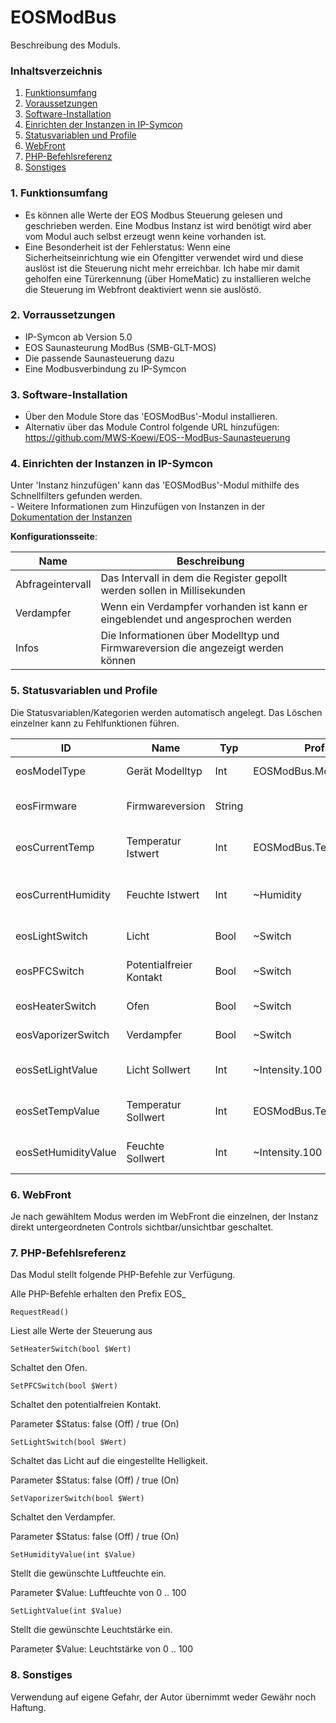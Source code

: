 # EOSModBus
Beschreibung des Moduls.

### Inhaltsverzeichnis

1. [Funktionsumfang](#1-funktionsumfang)
2. [Voraussetzungen](#2-voraussetzungen)
3. [Software-Installation](#3-software-installation)
4. [Einrichten der Instanzen in IP-Symcon](#4-einrichten-der-instanzen-in-ip-symcon)
5. [Statusvariablen und Profile](#5-statusvariablen-und-profile)
6. [WebFront](#6-webfront)
7. [PHP-Befehlsreferenz](#7-php-befehlsreferenz)
8. [Sonstiges](#8-sonstiges)

### 1. Funktionsumfang

* Es können alle Werte der EOS Modbus Steuerung gelesen und geschrieben werden. Eine Modbus Instanz ist wird benötigt wird aber vom Modul auch selbst erzeugt wenn keine vorhanden ist.
* Eine Besonderheit ist der Fehlerstatus: Wenn eine Sicherheitseinrichtung wie ein Ofengitter verwendet wird und diese auslöst ist die Steuerung nicht mehr erreichbar. Ich habe mir damit geholfen eine Türerkennung (über HomeMatic) zu installieren welche die Steuerung im Webfront deaktiviert wenn sie auslöstö.

### 2. Vorraussetzungen

- IP-Symcon ab Version 5.0
- EOS Saunasteurung ModBus (SMB-GLT-MOS)
- Die passende Saunasteuerung dazu
- Eine Modbusverbindung zu IP-Symcon 

### 3. Software-Installation

* Über den Module Store das 'EOSModBus'-Modul installieren. 
* Alternativ über das Module Control folgende URL hinzufügen: https://github.com/MWS-Koewi/EOS--ModBus-Saunasteuerung

### 4. Einrichten der Instanzen in IP-Symcon

 Unter 'Instanz hinzufügen' kann das 'EOSModBus'-Modul mithilfe des Schnellfilters gefunden werden.  
	- Weitere Informationen zum Hinzufügen von Instanzen in der [Dokumentation der Instanzen](https://www.symcon.de/service/dokumentation/konzepte/instanzen/#Instanz_hinzufügen)

__Konfigurationsseite__:

Name                | Beschreibung
------------------- | ---------------------------------------------------------------------------------
Abfrageintervall    | Das Intervall in dem die Register gepollt werden sollen in Millisekunden
Verdampfer          | Wenn ein Verdampfer vorhanden ist kann er eingeblendet und angesprochen werden
Infos               | Die Informationen über Modelltyp und Firmwareversion die angezeigt werden können

### 5. Statusvariablen und Profile

Die Statusvariablen/Kategorien werden automatisch angelegt. Das Löschen einzelner kann zu Fehlfunktionen führen.

ID                  | Name                	| Typ    | Profil                   | Beschreibung
------------------- | ------------------------- | ------ | -------------------------| ---------------------------------------
eosModelType        | Gerät Modelltyp     	| Int    | EOSModBus.ModellType     | Modell des ModBus Gerätes
eosFirmware         | Firmwareversion     	| String | 		            | Firmwareversion des ModBus Gerätes
eosCurrentTemp      | Temperatur Istwert	| Int    | EOSModBus.Temperature2   | Ist Temperatur der Saunakabine
eosCurrentHumidity  | Feuchte Istwert     	| Int    | ~Humidity	     	    | Ist Luftfeuchtigkeit der Saunskabine
eosLightSwitch      | Licht               	| Bool   | ~Switch		    | Schalter für das Kabinenlicht
eosPFCSwitch        | Potentialfreier Kontakt 	| Bool   | ~Switch		    | Schalter für den potentialfreien Kontakt
eosHeaterSwitch     | Ofen                	| Bool   | ~Switch		    | Schalter für den Ofen
eosVaporizerSwitch  | Verdampfer          	| Bool   | ~Switch		    | Schalter für den Verdampfer
eosSetLightValue    | Licht Sollwert      	| Int    | ~Intensity.100	    | Soll Lichtintensität der Lampe
eosSetTempValue     | Temperatur Sollwert 	| Int    | EOSModBus.Temperature    | Soll Temperatur der Saunakabine
eosSetHumidityValue | Feuchte Sollwert    	| Int    | ~Intensity.100	    | Soll Luftfeuchtigkeit der Kabine

### 6. WebFront

Je nach gewähltem Modus werden im WebFront die einzelnen, der Instanz direkt untergeordneten Controls sichtbar/unsichtbar geschaltet.

### 7. PHP-Befehlsreferenz

Das Modul stellt folgende PHP-Befehle zur Verfügung.

Alle PHP-Befehle erhalten den Prefix EOS_

`RequestRead()`

Liest alle Werte der Steuerung aus

`SetHeaterSwitch(bool $Wert)`

Schaltet den Ofen. 

`SetPFCSwitch(bool $Wert)`

Schaltet den potentialfreien Kontakt. 

Parameter $Status: false (Off) / true (On)

`SetLightSwitch(bool $Wert)`

Schaltet das Licht auf die eingestellte Helligkeit.

Parameter $Status: false (Off) / true (On)

`SetVaporizerSwitch(bool $Wert)`

Schaltet den Verdampfer.

Parameter $Status: false (Off) / true (On)

`SetHumidityValue(int $Value)`

Stellt die gewünschte Luftfeuchte ein. 

Parameter $Value: Luftfeuchte von 0 .. 100

`SetLightValue(int $Value)`

Stellt die gewünschte Leuchtstärke ein. 

Parameter $Value: Leuchtstärke von 0 .. 100

### 8. Sonstiges
Verwendung auf eigene Gefahr, der Autor übernimmt weder Gewähr noch Haftung.
